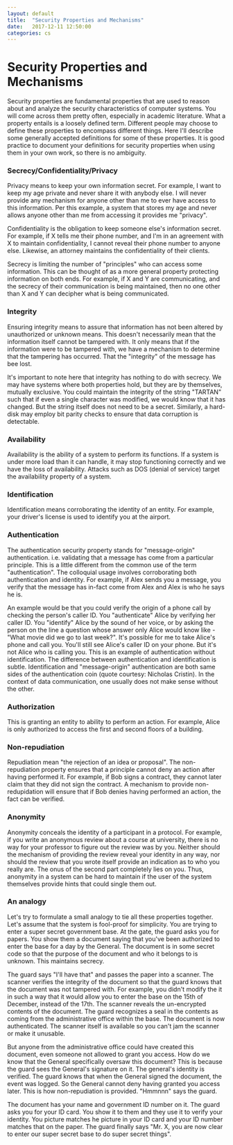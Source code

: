 ```yaml
---
layout: default
title:  "Security Properties and Mechanisms"
date:   2017-12-11 12:50:00
categories: cs
---
```


# Security Properties and Mechanisms
Security properties are fundamental properties that are used to reason about and analyze the security characteristics of computer 
systems. You will come across them pretty often, especially in academic literature. What a property entails is a loosely defined term.
Different people may choose to define these properties to encompass different things. Here I'll describe some generally accepted definitions
for some of these properties. It is good practice to document your definitions for security properties when using them in your own work, so
there is no ambiguity.

### Secrecy/Confidentiality/Privacy
Privacy means to keep your own information secret. For example, I want to keep my age private and never share it with anybody
else. I will never provide any mechanism for anyone other than me to ever have access to this information. Per this example, a 
system that stores my age and never allows anyone other than me from accessing it provides me "privacy".

Confidentiality is the obligation to keep someone else's information secret. For example, if X tells me their phone number,
and I'm in an agreement with X to maintain confidentiality, I cannot reveal their phone number to anyone else. Likewise, an attorney
maintains the confidentiality of their clients.

Secrecy is limiting the number of "principles" who can access some information. This can be thought of as a more general
property protecting information on both ends. For example, if X and Y are communicating, and the secrecy of their communication
is being maintained, then no one other than X and Y can decipher what is being communicated.

### Integrity
Ensuring integrity means to assure that information has not been altered by unauthorized or unknown means. This doesn't necessarily
mean that the information itself cannot be tampered with. It only means that if the information were to be tampered with, we have a
mechanism to determine that the tampering has occurred. That the "integrity" of the message has bee lost.

It's important to note here that integrity has nothing to do with secrecy. We may have systems where both properties hold, but
they are by themselves, mutually exclusive. You could maintain the integrity of the string "TARTAN" such that if even a single
character was modified, we would know that it has changed. But the string itself does not need to be a secret. Similarly, a hard-disk may
employ bit parity checks to ensure that data corruption is detectable.

### Availability
Availability is the ability of a system to perform its functions. If a system is under more load than it can handle, it may
stop functioning correctly and we have the loss of availability. Attacks such as DOS (denial of service) target the availability
property of a system.

### Identification
Identification means corroborating the identity of an entity. For example, your driver's license is used to identify you at the airport.

### Authentication
The authentication security property stands for "message-origin" authentication. i.e. validating that a message has come
from a particular principle. This is a little different from the common use of the term "authentication". The colloquial usage
involves corroborating both authentication and identity. For example, if Alex sends you a message, you verify that the message has 
in-fact come from Alex and Alex is who he says he is. 

An example would be that you could verify the origin of a phone call by checking the person's caller ID. You "authenticate" Alice
by verifying her caller ID. You "identify" Alice by the sound of her voice, or by asking the person on the line a question whose answer only
Alice would know like - "What movie did we go to last week?". It's possible for me to take Alice's phone and call you. You'll still see 
Alice's caller ID on your phone. But it's not Alice who is calling you. This is an example of authentication without identification. The
difference between authentication and identification is subtle. Identification and "message-origin" authentication are both same sides of
the authentication coin (quote courtesy: Nicholas Cristin). In the context of data communication, one usually does not make sense without
the other.

### Authorization
This is granting an entity to ability to perform an action. For example, Alice is only authorized to access the first and second
floors of a building.

### Non-repudiation
Repudiation mean "the rejection of an idea or proposal". The non-repudiation property ensures that a principle cannot deny an action
after having performed it. For example, if Bob signs a contract, they cannot later claim that they did not sign the contract. A
mechanism to provide non-redupidation will ensure that if Bob denies having performed an action, the fact can be verified.

### Anonymity
Anonymity conceals the identity of a participant in a protocol. For example, if you write an anonymous review about a course
at university, there is no way for your professor to figure out the review was by you. Neither should the mechanism of providing
the review reveal your identity in any way, nor should the review that you wrote itself provide an indication as to who you really
are. The onus of the second part completely lies on you. Thus, anonymity in a system can be hard to maintain if the user of the
system themselves provide hints that could single them out.

### An analogy
Let's try to formulate a small analogy to tie all these properties together. Let's assume that the system is fool-proof for 
simplicity. You are trying to enter a super secret government base. At the gate, the guard asks you for papers. You show them
a document saying that you've been authorized to enter the base for a day by the General. The document is in some secret code
so that the purpose of the document and who it belongs to is unknown. This maintains secrecy. 

The guard says "I'll have that" and passes the paper into a scanner. The scanner verifies the integrity of the document so that the 
guard knows that the document was not tampered with. For example, you didn't modify the it in such a way that it would allow you to
enter the base on the 15th of December, instead of the 17th. The scanner reveals the un-encrypted contents of the document. The guard
recognizes a seal in the contents as coming from the administrative office within the base. The document is now authenticated. The
scanner itself is available so you can't jam the scanner or make it unusable.

But anyone from the administrative office could have created this document, even someone not
allowed to grant you access. How do we know that the General specifically oversaw this document? This is because the guard
sees the General's signature on it. The general's identity is verified. The guard knows that when the
General signed the document, the event was logged. So the General cannot deny having granted you access later. This is how
non-repudiation is provided. "Hmmnnn" says the guard. 

The document has your name and government ID number on it. The guard asks you for your ID card. You show it to them and they
use it to verify your identity. You picture matches he picture in your ID card and your ID number matches that on the paper. 
The guard finally says "Mr. X, you are now clear to enter our super secret base to do super secret things".
